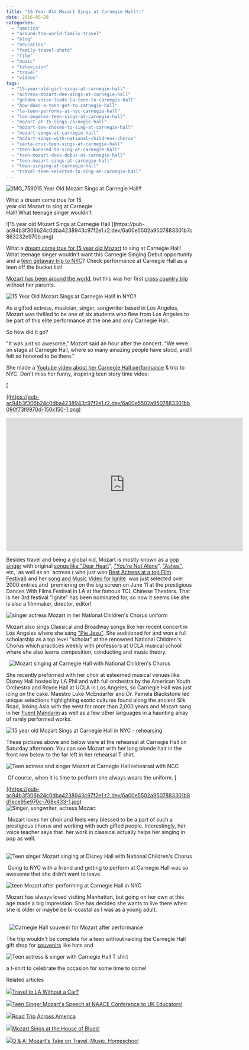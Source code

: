 ```yaml
---
title: "15 Year Old Mozart Sings at Carnegie Hall!!"
date: 2016-05-28
categories: 
  - "america"
  - "around-the-world-family-travel"
  - "blog"
  - "education"
  - "family-travel-photo"
  - "film"
  - "music"
  - "television"
  - "travel"
  - "videos"
tags: 
  - "15-year-old-girl-sings-at-carnegie-hall"
  - "actress-mozart-dee-sings-at-carnegie-hall"
  - "golden-voice-leads-la-teen-to-carnegie-hall"
  - "how-does-a-teen-get-to-carnegie-hall"
  - "la-teen-performs-at-nyc-carnegie-hall"
  - "los-angeles-teen-sings-at-carnegie-hall"
  - "mozart-at-15-sings-carnegie-hall"
  - "mozart-dee-chosen-to-sing-at-carnegie-hall"
  - "mozart-sings-at-carnegie-hall"
  - "mozart-sings-with-national-childrens-chorus"
  - "santa-cruz-teen-sings-at-carnegie-hall"
  - "teen-honored-to-sing-at-carnegie-hall"
  - "teen-mozart-dees-debut-at-carnegie-hall"
  - "teen-mozart-sings-at-carnegie-hall"
  - "teen-singing-at-carnegie-hall"
  - "travel-teen-selected-to-sing-at-carnegie-hall"
---
```


![IMG_7590](https://pub-ac94b3f306b24c0dba4238943c97f2e1.r2.dev/6a00e5502a9507883301b8d1ece95e970c.jpg)15 Year Old Mozart Sings at Carnegie Hall!!   
  
What a dream come true for 15  
year old Mozart to sing at Carnegie  
Hall! What teenage singer wouldn't 

<!--more--> ![15 year old Mozart Sings at Carnegie Hall ](https://pub-ac94b3f306b24c0dba4238943c97f2e1.r2.dev/6a00e5502a9507883301b7c863232e970b.png)  
  
What a [dream come true for 15 year old Mozart](http://soultravelers3new.local/2014/03/mozart-beautiful-teen-singer-songwriter-musician.html "talented singing star and actress Mozart ") to sing at Carnegie Hall! What teenage singer wouldn't want this Carnegie Singing Debut opportunity and a [teen getaway trip to NYC](http://soultravelers3new.local/2016/05/new-york-city-travel-for-teens-.html#more "travel tips for taking teens to NYC ")? Check performance at Carnegie Hall as a teen off the bucket list!   
  
[Mozart has been around the world](http://soultravelers3new.local/2013/09/the-most-well-traveled-child-in-the-whole-world.html "Most well -travelled chid in the world "), but this was her first [cross country trip](http://soultravelers3new.local/2015/07/road-trip-across-america.html "road trip across USA") without her parents.   
  
![15 Year Old Mozart Sings at Carnegie Hall! in NYC!!](https://pub-ac94b3f306b24c0dba4238943c97f2e1.r2.dev/6a00e5502a9507883301b7c8632498970b.png)  
  
As a gifted actress, musician, singer, songwriter based in Los Angeles, Mozart was thrilled to be one of six students who flew from Los Angeles to be part of this elite performance at the one and only Carnegie Hall.   
  
So how did it go?   
  
"It was just so awesome,” Mozart said an hour after the concert. “We were on stage at Carnegie Hall, where so many amazing people have stood, and I felt so honored to be there."  
  
She made a [Youtube video about her Carnegie Hall performance](https://www.youtube.com/watch?v=X2LTTd-fkfI "15 year old Mozart sings at Carnegie Hall ") & trip to NYC. Don't miss her funny, inspiring teen story time video:   
  
  
[  
  
  
  
  
  
](https://pub-ac94b3f306b24c0dba4238943c97f2e1.r2.dev/6a00e5502a9507883301bb090f73f9970d-150x150-1.png)

<iframe allowfullscreen frameborder="0" height="360" src="https://www.youtube.com/embed/X2LTTd-fkfI" width="640"></iframe>

Besides travel and being a global kid, Mozart is mostly known as a [pop singer](http://soultravelers3new.local/2014/06/wings-mozart-rocks-little-mix-and-lookssings-like-a-pop-star.html "Teen Mozart is a Pop singer") with original [songs like "Dear Heart](http://soultravelers3new.local/2016/03/mozart-sings-her-original-song-dear-heart-official-music-video.html#more "Teen singing star Mozart sings \"Dear Heart\"")", ["You're Not Alone](http://soultravelers3new.local/2015/01/buy-mozarts-song-youre-not-alone-on-itunes-googleplay-or-amazon-.html "Mozart's song \"You're Not Alone\"")", ["Ashes",](https://www.youtube.com/watch?v=qae-0U9WsRE "\"Ashes\" music video by Mozart ") etc,  as well as an  actress ( who just won [Best Actress at a top Film Festival](http://soultravelers3new.local/2016/04/mozart-wins-best-actress-award-.html "Mozart wins Best Actress Award ")) and her [song and Music Video for Ignite](https://www.youtube.com/watch?v=cvKNVLRpWqo "\"Ignite\" by Mozart ")  was just selected over 2000 entries and  premiering on the big screen on June 11 at the prestigious Dances With Films Festival in LA at the famous TCL Chinese Theaters. That is her 3rd festival "Ignite" has been nominated for, so now it seems like she is also a filmmaker, director, editor!  
  
![singer actress Mozart in her National Children's Chorus uniform](https://pub-ac94b3f306b24c0dba4238943c97f2e1.r2.dev/6a00e5502a9507883301b8d1ecf74c970c.png)  
  
Mozart also sings Classical and Broadway songs like her recent concert in Los Angeles where she sang ["Pie Jesu"](https://www.youtube.com/watch?v=I034S9idTSo "Mozart sings Pie Jesu"). She auditioned for and won a full scholarship as a top level "scholar" at the renowned National Children's Chorus which practices weekly with professors at UCLA musical school where she also learns composition, conducting and music theory. 

  ![Mozart singing at Carnegie Hall with National Children's Chorus ](https://pub-ac94b3f306b24c0dba4238943c97f2e1.r2.dev/6a00e5502a9507883301bb0906b339970d.png)

She recently preformed with her choir at esteemed musical venues like Disney Hall hosted by LA Phil and with full orchestra by the American Youth Orchestra and Royce Hall at UCLA in Los Angeles, so Carnegie Hall was just icing on the cake. Maestro Luke McEndarfer and Dr. Pamela Blackstone led unique selections highlighting exotic cultures found along the ancient Silk Road, linking Asia with the west for more than 2,000 years and Mozart sang in her [fluent Mandarin](http://soultravelers3new.local/2013/06/fluent-mandarin.html "Teen singer Mozart is fluent in Mandarin") as well as a few other languages in a haunting array of rarely performed works.  
  
  
![15 year old Mozart Sings at Carnegie Hall in NYC - rehearsing ](https://pub-ac94b3f306b24c0dba4238943c97f2e1.r2.dev/6a00e5502a9507883301bb0906b3f5970d.png)  
  
These pictures above and below were at the rehearsal at Carnegie Hall on Saturday afternoon. You can see Mozart with her long blonde hair in the front row below to the far left in her rehearsal T shirt.    
  

![Teen actress and singer Mozart at Carnegie Hall rehearsal with NCC](https://pub-ac94b3f306b24c0dba4238943c97f2e1.r2.dev/6a00e5502a9507883301bb0907684b970d.png)

 Of course, when it is time to perform she always wears the uniform. [  
  
](https://pub-ac94b3f306b24c0dba4238943c97f2e1.r2.dev/6a00e5502a9507883301b8d1ece95e970c-768x433-1.jpg)  
![Singer, songwriter, actress Mozart ](https://pub-ac94b3f306b24c0dba4238943c97f2e1.r2.dev/6a00e5502a9507883301bb0906b9a5970d.png)  
  
  
 Mozart loves her choir and feels very blessed to be a part of such a prestigious chorus and working with such gifted people. Interestingly, her voice teacher says that  her work in classical actually helps her singing in pop as well. 

  ![Teen singer Mozart singing at Disney Hall with National Children's Chorus](https://pub-ac94b3f306b24c0dba4238943c97f2e1.r2.dev/6a00e5502a9507883301b8d1eced8d970c.png)

 Going to NYC with a friend and getting to perform at Carnegie Hall was so awesome that she didn't want to leave.   
  
![teen Mozart after performing at Carnegie Hall in NYC](https://pub-ac94b3f306b24c0dba4238943c97f2e1.r2.dev/6a00e5502a9507883301b7c86327f0970b.png)  
  
Mozart has always loved visiting Manhattan, but going on her own at this age made a big impression. She has decided she wants to live there when she is older or maybe be bi-coastal as I was as a young adult.   
 

  ![Carnegie Hall souvenir for Mozart after performance ](https://pub-ac94b3f306b24c0dba4238943c97f2e1.r2.dev/6a00e5502a9507883301b8d1ecee51970c.png)

The trip wouldn't be complete for a teen without raiding the Carnegie Hall gift shop for [souvenirs](http://soultravelers3new.local/2011/09/souvenirs-what-do-you-buy-.html "travel souvenirs what to you buy?") like hats and  
  
![Teen actress & singer with Carnegie Hall T shirt ](https://pub-ac94b3f306b24c0dba4238943c97f2e1.r2.dev/6a00e5502a9507883301b8d1ecee38970c.png)  
  
a t-shirt to celebrate the occasion for some time to come!   
  

Related articles

[![](http://i.zemanta.com/355703992_80_80.jpg)](http://soultravelers3new.local/2015/08/travel-to-la-without-a-car-.html)[Travel to LA Without a Car?](http://soultravelers3new.local/2015/08/travel-to-la-without-a-car-.html)

[![](http://i.zemanta.com/341931598_80_80.jpg)](http://soultravelers3new.local/2015/05/teen-singer-mozarts-speech-at-naace-conference-to-uk-educators.html)[Teen Singer Mozart's Speech at NAACE Conference to UK Educators!](http://soultravelers3new.local/2015/05/teen-singer-mozarts-speech-at-naace-conference-to-uk-educators.html)

[![](http://i.zemanta.com/noimg_93_80_80.jpg)](http://soultravelers3new.local/2015/07/road-trip-across-america.html)[Road Trip Across America](http://soultravelers3new.local/2015/07/road-trip-across-america.html)

[![](http://i.zemanta.com/304060513_80_80.jpg)](http://soultravelers3new.local/2014/10/mozart-sings-at-the-house-of-blues.html)[Mozart Sings at the House of Blues!](http://soultravelers3new.local/2014/10/mozart-sings-at-the-house-of-blues.html)

[![](http://i.zemanta.com/321612472_80_80.jpg)](http://soultravelers3new.local/2015/01/-q-a-mozarts-take-on-travel-music-homeschool.html)[Q & A: Mozart's Take on Travel, Music, Homeschool](http://soultravelers3new.local/2015/01/-q-a-mozarts-take-on-travel-music-homeschool.html)
